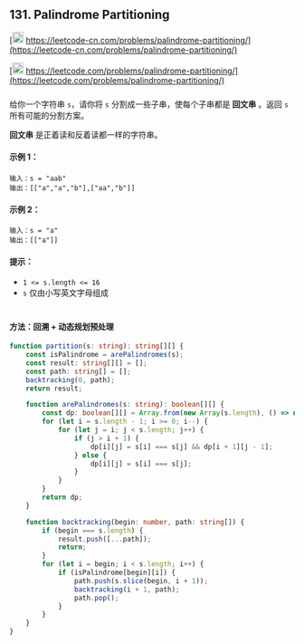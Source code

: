 ## 131. Palindrome Partitioning

[<img src="https://static.leetcode-cn.com/cn-mono-assets/production/assets/logo-dark-cn.c42314a8.svg" height="20" /> https://leetcode-cn.com/problems/palindrome-partitioning/](https://leetcode-cn.com/problems/palindrome-partitioning/)

[<img src="https://assets.leetcode.com/static_assets/public/webpack_bundles/images/logo-dark.e99485d9b.svg" height="20"/> https://leetcode.com/problems/palindrome-partitioning/](https://leetcode.com/problems/palindrome-partitioning/)

###

给你一个字符串 `s`，请你将 `s` 分割成一些子串，使每个子串都是 **回文串** 。返回 `s` 所有可能的分割方案。

**回文串** 是正着读和反着读都一样的字符串。

#### 示例 1：

```
输入：s = "aab"
输出：[["a","a","b"],["aa","b"]]
```

#### 示例 2：

```
输入：s = "a"
输出：[["a"]]
```

#### 提示：

-   `1 <= s.length <= 16`
-   `s` 仅由小写英文字母组成

#

#### 方法：回溯 + 动态规划预处理

```ts
function partition(s: string): string[][] {
    const isPalindrome = arePalindromes(s);
    const result: string[][] = [];
    const path: string[] = [];
    backtracking(0, path);
    return result;

    function arePalindromes(s: string): boolean[][] {
        const dp: boolean[][] = Array.from(new Array(s.length), () => new Array(s.length));
        for (let i = s.length - 1; i >= 0; i--) {
            for (let j = i; j < s.length; j++) {
                if (j > i + 1) {
                    dp[i][j] = s[i] === s[j] && dp[i + 1][j - 1];
                } else {
                    dp[i][j] = s[i] === s[j];
                }
            }
        }
        return dp;
    }

    function backtracking(begin: number, path: string[]) {
        if (begin === s.length) {
            result.push([...path]);
            return;
        }
        for (let i = begin; i < s.length; i++) {
            if (isPalindrome[begin][i]) {
                path.push(s.slice(begin, i + 1));
                backtracking(i + 1, path);
                path.pop();
            }
        }
    }
}
```

